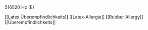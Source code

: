 516520 Hz (E)

[[Latex Überempfindlichkeits]]
[[Latex-Allergie]]
[[Rubber Allergy]]
[[Überempfindlichkeits]]